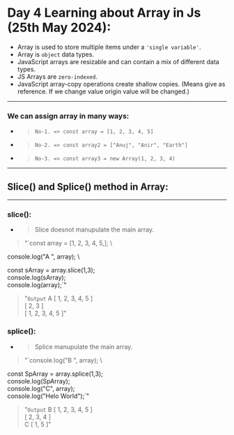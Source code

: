 # Day 4 Learning about Array in Js (25th May 2024):

- Array is used to store multiple items under a `'single variable'`.
- Array is `object` data types.
- JavaScript arrays are resizable and can contain a mix of different data types.
- JS Arrays are `zero-indexed`.
- JavaScript array-copy operations create shallow copies. (Means give as reference. If we change value origin value will be changed.)

<hr />

### We can assign array in many ways:
- > `No-1. => const array = [1, 2, 3, 4, 5]`
- > `No-2. => const array2 = ["Anuj", "Anir", "Earth"]`
- > `No-3. => const array3 = new Array(1, 2, 3, 4)`

<hr />


## Slice() and Splice() method in Array:
<hr>

### slice():

- > Slice doesnot manupulate the main array.

> "`const array = [1, 2, 3, 4, 5,]; \

console.log("A ", array); \

const sArray = array.slice(1,3); \
console.log(sArray); \
console.log(array);`"

> "`Output`
A  [ 1, 2, 3, 4, 5 ] \
[ 2, 3 ] \
[ 1, 2, 3, 4, 5 ]"

### splice():

- > Splice manupulate the main array.

> "`console.log("B ", array); \

const SpArray = array.splice(1,3); \
console.log(SpArray);    \
console.log("C", array); \
console.log("Helo World");`" 

> "`Output`
B  [ 1, 2, 3, 4, 5 ] \
[ 2, 3, 4 ] \
C [ 1, 5 ]"
